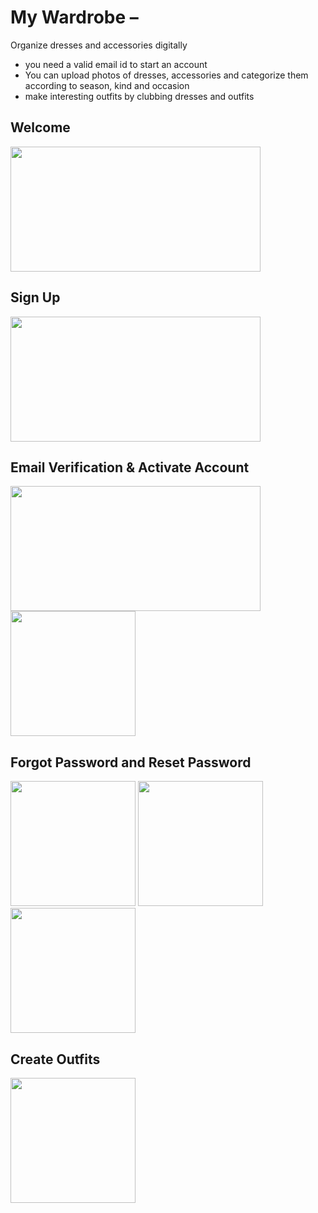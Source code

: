 # My Wardrobe  – 
  Organize dresses and accessories digitally 
- you need a valid email id to start an account
- You can upload photos of dresses, accessories and categorize them according to season, kind and occasion
- make interesting outfits by clubbing dresses and outfits

## Welcome
<img src="https://github.com/shakshi/Online-Dress-Shopping/blob/master/screenshots/Welcome.png" height="200" width="400">
<br />

## Sign Up
<img src="https://github.com/shakshi/Online-Dress-Shopping/blob/master/screenshots/SignUp.png" height="200" width="400">
<br />

## Email Verification & Activate Account
<img src="https://github.com/shakshi/Online-Dress-Shopping/blob/master/screenshots/activation%20page.png" height="200" width="400">
<img src="https://github.com/shakshi/Online-Dress-Shopping/blob/master/screenshots/activation%20link.png" height="200">
<br />

## Forgot Password and Reset Password
<img src="https://github.com/shakshi/Online-Dress-Shopping/blob/master/screenshots/forgot%20password.png" height="200">
<img src="https://github.com/shakshi/Online-Dress-Shopping/blob/master/screenshots/forgotPassword2.png" height="200">
<img src="https://github.com/shakshi/Online-Dress-Shopping/blob/master/screenshots/forgotPssword3.png" height="200">
<br />

## Create Outfits
<img src="https://github.com/shakshi/Online-Dress-Shopping/blob/master/screenshots/createOutfit.png" height="200">
